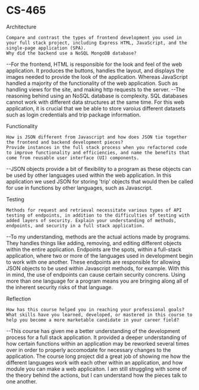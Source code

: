 # CS-465

Architecture

    Compare and contrast the types of frontend development you used in your full stack project, including Express HTML, JavaScript, and the single-page application (SPA).
    Why did the backend use a NoSQL MongoDB database?
    
   --For the frontend, HTML is responsible for the look and feel of the web application. It produces the buttons, handles the layout, and displays the images needed to provide the look of the application. Whereas JavaScript handled a majority of the functionality of the web application. Such as handling views for the site, and making http requests to the server.
   --The reasoning behind using an NoSQL database is complexity. SQL databases cannot work with different data structures at the same time. For this web application, it is crucial that we be able to store varoius different datasets such as login credentials and trip package information.

Functionality

    How is JSON different from Javascript and how does JSON tie together the frontend and backend development pieces?
    Provide instances in the full stack process when you refactored code to improve functionality and efficiencies, and name the benefits that come from reusable user interface (UI) components.

   --JSON objects provide a bit of flexibility to a program as these objects can be used by other languages used within the web application. In this application we used JSON for storing 'trip' objects that would then be called for use in functions by other languages, such as Javascript.

Testing

    Methods for request and retrieval necessitate various types of API testing of endpoints, in addition to the difficulties of testing with added layers of security. Explain your understanding of methods, endpoints, and security in a full stack application.
   
   --To my understanding, methods are the actual actions made by programs. They handles things like adding, removing, and editing different objects within the entire application. Endpoints are the spots, within a full-stack application, where two or more of the languages used in development begin to work with one another. These endpoints are responsible for allowing JSON objects to be used within Javascript methods, for example. With this in mind, the use of endpoints can cause certain security concrens. Using more than one language for a program means you are bringing along all of the inherent security risks of that language.
   
Reflection

    How has this course helped you in reaching your professional goals? What skills have you learned, developed, or mastered in this course to help you become a more marketable candidate in your career field?
    
   --This course has given me a better understanding of the development process for a full stack application. It provided a deeper understanding of how certain functions within an application may be reworked several times over in order to properly accomodate for necessary changes to the application. The course long project did a great job of showing me how the different languages work with each other within an application, and how module you can make a web applicaiton. I am still struggling with some of the theory behind the actions, but I can understand how the pieces talk to one another.
